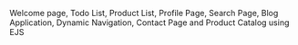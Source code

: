 Welcome page, Todo List, Product List, Profile Page, Search Page, Blog Application, Dynamic Navigation, Contact Page and Product Catalog using EJS

